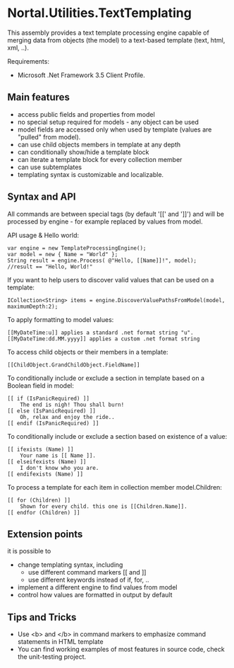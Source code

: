 Nortal.Utilities.TextTemplating
====================================

This assembly provides a text template processing engine capable of merging data from objects (the model) to a text-based template (text, html, xml, ..).

Requirements:
 * Microsoft .Net Framework 3.5 Client Profile.

Main features
-------------
* access public fields and properties from model
* no special setup required for models - any object can be used
* model fields are accessed only when used by template (values are "pulled" from model).
* can use child objects members in template at any depth
* can conditionally show/hide a template block
* can iterate a template block for every collection member
* can use subtemplates
* templating syntax is customizable and localizable.

Syntax and API
-------------------
All commands are between special tags (by default '[[' and ']]') and will be processed by engine - for example replaced by values from model.

API usage & Hello world:

	var engine = new TemplateProcessingEngine();
	var model = new { Name = "World" };
	String result = engine.Process( @"Hello, [[Name]]!", model); 
	//result == "Hello, World!"

If you want to help users to discover valid values that can be used on a template:

	ICollection<String> items = engine.DiscoverValuePathsFromModel(model, maximumDepth:2);

To apply formatting to model values:

	[[MyDateTime:u]] applies a standard .net format string "u".
	[[MyDateTime:dd.MM.yyyy]] applies a custom .net format string

To access child objects or their members in a template:

	[[ChildObject.GrandChildObject.FieldName]]

To conditionally include or exclude a section in template based on a Boolean field in model:

	[[ if (IsPanicRequired) ]]
		The end is nigh! Thou shall burn!
	[[ else (IsPanicRequired) ]]
		Oh, relax and enjoy the ride..
	[[ endif (IsPanicRequired) ]]

To conditionally include or exclude a section based on existence of a value:

	[[ ifexists (Name) ]]
		Your name is [[ Name ]].
	[[ elseifexists (Name) ]]
		I don't know who you are.
	[[ endifexists (Name) ]]

To process a template for each item in collection member model.Children:

	[[ for (Children) ]]
		Shown for every child. this one is [[Children.Name]].
	[[ endfor (Children) ]]

Extension points
------------------
it is possible to
* change templating syntax, including
	- use different command markers [[ and ]]
	- use different keywords  instead of if, for, ..
* implement a different engine to find values from model
* control how values are formatted in output by default

Tips and Tricks
----------------
* Use &lt;b&gt; and &lt;/b&gt; in command markers to emphasize command statements in HTML template
* You can find working examples of most features in source code, check the unit-testing project.


